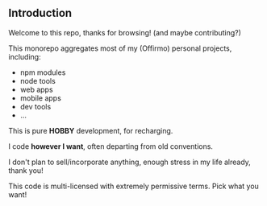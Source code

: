 
## Introduction

Welcome to this repo, thanks for browsing! (and maybe contributing?)

This monorepo aggregates most of my (Offirmo) personal projects, including:
* npm modules
* node tools
* web apps
* mobile apps
* dev tools
* ...

This is pure **HOBBY** development, for recharging.

I code **however I want**, often departing from old conventions.

I don't plan to sell/incorporate anything, enough stress in my life already, thank you!

This code is multi-licensed with extremely permissive terms. Pick what you want! 
